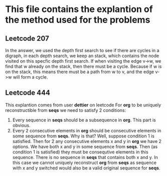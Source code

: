 # This file contains the explantion of the method used for the problems

## Leetcode 207
In the answer, we used the depth first search to see if there are cycles in a digraph, in each depth search, we keep an stack, which
contains the node visited on this specfic depth first search. If when visiting the edge v->w, we find that w already on the stack, then 
there must be a cycle. Because if w is on the stack, this means there must be a path from w to v, and the edge v->w will form a cycle.

## Leetcode 444
This explantion comes from user **dettier** on leetcode
For **org** to be uniquely reconstructible from **seqs** we need to satisfy 2 conditions:
1. Every sequence in **seqs** should be a subsequence in **org**. This part is obvious.
1. Every 2 consecutive elements in **org** should be consecutive elements in some sequence from **seqs**. Why is that? Well, suppose condition 1 is satisfied. Then for 2 any consecutive elements x and y in **org** we have 2 options. We have both x and y in some sequence from **seqs**. Then (as condition 1 is satisfied) they must be consequtive elements in this sequence. There is no sequence in **seqs** that contains both x and y. In this case we cannot uniquely reconstruct **org** from **seqs** as sequence with x and y switched would also be a valid original sequence for **seqs**.
